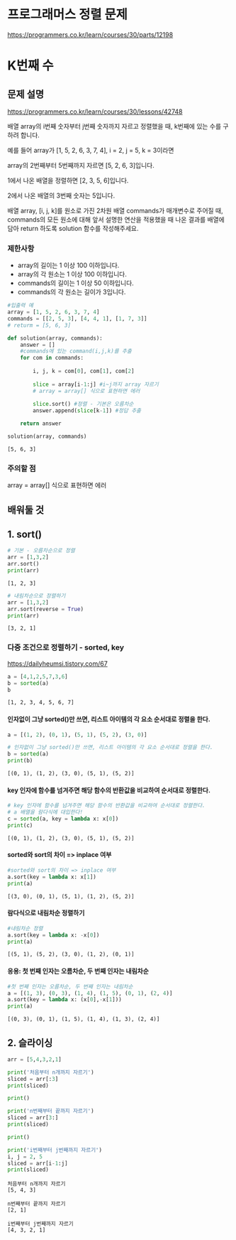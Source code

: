 # 프로그래머스 정렬 문제
https://programmers.co.kr/learn/courses/30/parts/12198

# K번째 수

## 문제 설명
https://programmers.co.kr/learn/courses/30/lessons/42748

배열 array의 i번째 숫자부터 j번째 숫자까지 자르고 정렬했을 때, k번째에 있는 수를 구하려 합니다.


예를 들어 array가 [1, 5, 2, 6, 3, 7, 4], i = 2, j = 5, k = 3이라면


array의 2번째부터 5번째까지 자르면 [5, 2, 6, 3]입니다.


1에서 나온 배열을 정렬하면 [2, 3, 5, 6]입니다.


2에서 나온 배열의 3번째 숫자는 5입니다.


배열 array, [i, j, k]를 원소로 가진 2차원 배열 commands가 매개변수로 주어질 때, commands의 모든 원소에 대해 앞서 설명한 연산을 적용했을 때 나온 결과를 배열에 담아 return 하도록 solution 함수를 작성해주세요.

### 제한사항
* array의 길이는 1 이상 100 이하입니다.
* array의 각 원소는 1 이상 100 이하입니다.
* commands의 길이는 1 이상 50 이하입니다.
* commands의 각 원소는 길이가 3입니다.


```python
#입출력 예
array = [1, 5, 2, 6, 3, 7, 4]
commands = [[2, 5, 3], [4, 4, 1], [1, 7, 3]]
# returm = [5, 6, 3]
```


```python
def solution(array, commands):
    answer = []
    #commands에 있는 command(i,j,k)를 추출
    for com in commands:
        
        i, j, k = com[0], com[1], com[2]
        
        slice = array[i-1:j] #i~j까지 array 자르기
        # array = array[] 식으로 표현하면 에러
        
        slice.sort() #정렬 - 기본은 오름차순
        answer.append(slice[k-1]) #정답 추출

    return answer
```


```python
solution(array, commands)
```




    [5, 6, 3]



### 주의할 점
array = array[] 식으로 표현하면 에러

## 배워둘 것

## 1. sort()


```python
# 기본 - 오름차순으로 정렬
arr = [1,3,2]
arr.sort()
print(arr)
```

    [1, 2, 3]
    


```python
# 내림차순으로 정렬하기
arr = [1,3,2]
arr.sort(reverse = True)
print(arr)
```

    [3, 2, 1]
    

### 다중 조건으로 정렬하기 - sorted, key
https://dailyheumsi.tistory.com/67


```python
a = [4,1,2,5,7,3,6]
b = sorted(a)
b
```




    [1, 2, 3, 4, 5, 6, 7]



#### 인자없이 그냥 sorted()만 쓰면, 리스트 아이템의 각 요소 순서대로 정렬을 한다.


```python
a = [(1, 2), (0, 1), (5, 1), (5, 2), (3, 0)]

# 인자없이 그냥 sorted()만 쓰면, 리스트 아이템의 각 요소 순서대로 정렬을 한다.
b = sorted(a)
print(b)
```

    [(0, 1), (1, 2), (3, 0), (5, 1), (5, 2)]
    

#### key 인자에 함수를 넘겨주면 해당 함수의 반환값을 비교하여 순서대로 정렬한다.


```python
# key 인자에 함수를 넘겨주면 해당 함수의 반환값을 비교하여 순서대로 정렬한다.
# a 배열을 람다식에 대입한다!
c = sorted(a, key = lambda x: x[0])
print(c)
```

    [(0, 1), (1, 2), (3, 0), (5, 1), (5, 2)]
    

#### sorted와 sort의 차이 => inplace 여부


```python
#sorted와 sort의 차이 => inplace 여부
a.sort(key = lambda x: x[1])
print(a)
```

    [(3, 0), (0, 1), (5, 1), (1, 2), (5, 2)]
    

#### 람다식으로 내림차순 정렬하기


```python
#내림차순 정렬
a.sort(key = lambda x: -x[0])
print(a)
```

    [(5, 1), (5, 2), (3, 0), (1, 2), (0, 1)]
    

#### 응용: 첫 번째 인자는 오름차순, 두 번째 인자는 내림차순


```python
#첫 번째 인자는 오름차순, 두 번째 인자는 내림차순
a = [(1, 3), (0, 3), (1, 4), (1, 5), (0, 1), (2, 4)]
a.sort(key = lambda x: (x[0],-x[1]))
print(a)
```

    [(0, 3), (0, 1), (1, 5), (1, 4), (1, 3), (2, 4)]
    

## 2. 슬라이싱


```python
arr = [5,4,3,2,1]

print('처음부터 n개까지 자르기')
sliced = arr[:3]
print(sliced)

print()

print('n번째부터 끝까지 자르기')
sliced = arr[3:]
print(sliced)

print()

print('i번째부터 j번째까지 자르기')
i, j = 2, 5
sliced = arr[i-1:j]
print(sliced)
```

    처음부터 n개까지 자르기
    [5, 4, 3]
    
    n번째부터 끝까지 자르기
    [2, 1]
    
    i번째부터 j번째까지 자르기
    [4, 3, 2, 1]
    


```python

```
